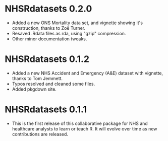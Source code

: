 # NHSRdatasets 0.2.0

- Added a new ONS Mortality data set, and vignette showing it's construction, thanks to Zoë Turner.
- Resaved .Rdata files as rda, using "gzip" compression.
- Other minor documentation tweaks.


# NHSRdatasets 0.1.2

- Added a new NHS Accident and Emergency (A&E) dataset with vignette, thanks to Tom Jemmett.
- Typos resolved and cleaned some files.
- Added pkgdown site.


# NHSRdatasets 0.1.1

- This is the first release of this collaborative package for NHS and healthcare analysts to learn or teach R.
It will evolve over time as new contributions are released.
